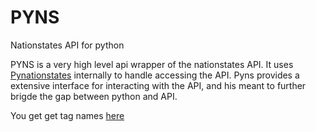 # PYNS
Nationstates API for python

PYNS is a very high level api wrapper of the nationstates API. It uses [Pynationstates](https://github.com/Dolphman/pynationstates) internally to handle accessing the API. Pyns provides a extensive interface for interacting with the API, and his meant to further brigde the gap between python and API.

You get get tag names [here](http://forum.nationstates.net/viewtopic.php?f=15&t=318408)
